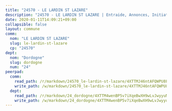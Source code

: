 ```yaml
---
title: "24570 - LE LARDIN ST LAZARE"
description: "24570 - LE LARDIN ST LAZARE | Entraide, Annonces, Initiatives"
date: 2020-01-11T14:09:21+09:00
collapsible: false
layout: commune
comm:
  nom: "LE LARDIN ST LAZARE"
  slug: le-lardin-st-lazare
  cp: "24570"
dept:
  nom: "Dordogne"
  slug: dordogne
  num: "24"
peerpad:
  comm:
    read_path: /r/markdown/24570_le-lardin-st-lazare/4XTTMJ46ntAFQWPU8FqSKn6HQ7co37wo5Spb3p1WNRn6uAUxS
    write_path: /w/markdown/24570_le-lardin-st-lazare/4XTTMJ46ntAFQWPU8FqSKn6HQ7co37wo5Spb3p1WNRn6uAUxS-K3TgUYN9388sXjW7ycRRDKyCsMWpq8Hn6Z3yf8Mroqqyfc1LQUTi2juFh8Qw8vav4VXdWopfmXGyU63EUCuwJuiYaZWEVK6Y2Wp74iJXH6mDn4nENCgMMCj3NaXjQh8ucnegquZ4
  dept:
    read_path: /r/markdown/24_dordogne/4XTTM4wenBP5v7iXqeBwXH9wLvJwyyuNKzLxRyGzSZXmCuzgg
    write_path: /w/markdown/24_dordogne/4XTTM4wenBP5v7iXqeBwXH9wLvJwyyuNKzLxRyGzSZXmCuzgg-K3TgUusQQUSAmJPXozCTSBeqjqksxkVWGVxtHwEFrs5RuocQr8weKG2oQg7MVeg2F9Hhv7ggtBiBU8D9pdXEPa9M67VU3BzgAG9BCtQw3VY3Xcxk2YSegk3iUXMkpicGxxJr7mWp
---
```


